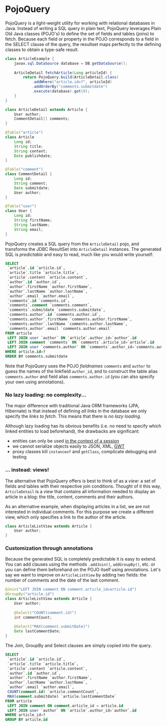 PojoQuery
=========

PojoQuery is a light-weight utility for working with relational databases in Java. 
Instead of writing a SQL query in plain text, PojoQuery leverages Plain Old Java classes (POJO's) 
to define the set of fields and tables (joins) to fetch.
Because each field or property in the POJO corresponds to a field in the SELECT clause 
of the query, the resultset maps perfectly to the defining classes to obtain a 
type-safe result.

```java
class ArticleExample {
	javax.sql.DataSource database = DB.getDataSource();
	
	ArticleDetail fetchArticle(Long articleId) {
		return PojoQuery.build(ArticleDetail.class)
			.addWhere("article.id=?", articleId)
			.addOrderBy("comments.submitdate")
			.execute(database).get(0);
	}
}

class ArticleDetail extends Article {
	User author;
	CommentDetail[] comments;
}

@Table("article")
class Article
	Long id;
	String title;
	String content;
	Date publishdate;
}

@Table("comment")
class CommentDetail {
	Long id;
	String comment;
	Date submitdate;
	User author;
}

@Table("user")
class User {
	Long id;
	String firstName;
	String lastName;
	String email;
}
```
	

PojoQuery creates a SQL query from the `ArticleDetail` pojo, and transforms the JDBC ResultSet 
into `ArticleDetail` instances.
The generated SQL is _predictable_ and easy to read, much like you would write yourself:

```sql
SELECT
 `article`.id `article.id`,
 `article`.title `article.title`,
 `article`.content `article.content`,
 `author`.id `author.id`,
 `author`.firstName `author.firstName`,
 `author`.lastName `author.lastName`,
 `author`.email `author.email`,
 `comments`.id `comments.id`,
 `comments`.comment `comments.comment`,
 `comments`.submitdate `comments.submitdate`,
 `comments.author`.id `comments.author.id`,
 `comments.author`.firstName `comments.author.firstName`,
 `comments.author`.lastName `comments.author.lastName`,
 `comments.author`.email `comments.author.email` 
FROM article 
 LEFT JOIN user `author` ON `article`.author_id=`author`.id
 LEFT JOIN comment `comments` ON `comments`.article_id=`article`.id
 LEFT JOIN user `comments.author` ON `comments`.author_id=`comments.author`.id 
WHERE article.id=?  
ORDER BY comments.submitdate
```

Note that PojoQuery uses the POJO _fieldnames_ `comments` and `author` to guess the names of the linkfield `author_id`, 
and to construct the table alias `comments.author` and field alias `comments.author.id` (you can also specify your own 
using annotations).

### No lazy loading: no complexity...

The major difference with traditional Java ORM frameworks (JPA, Hibernate) is that instead of defining 
_all links_ in the database we only specify the _links to fetch_. This means that there is _no lazy loading_.

Although lazy loading has its obvious benefits (i.e. no need to specify which linked entities to load beforehand), 
the drawbacks are significant: 
- entities can only be used [in the context of a session](https://www.google.nl/search?q=lazyinitializationexception)
- we cannot serialize objects easily to JSON, XML, [GWT](https://developers.google.com/web-toolkit/articles/using_gwt_with_hibernate)
- proxy classes kill `instanceof` and `getClass`, complicate debugging and testing

### ... instead: views!

The alternative that PojoQuery offers is best to think of as a _view_: a set of fields and tables 
with their respective join conditions. Thought of it this way, `ArticleDetail` is a _view_ that contains 
all information needed to display an article in a blog: the title, content, comments and their authors.

As an alternative example, when displaying articles in a list, we are not interested in individual comments. For this 
purpose we create a different view, which only specifies a link to the author of the article.

```java
class ArticleListView extends Article {
	User author;
}
```
	

### Customization through annotations

Because the generated SQL is completely predictable it is easy to extend. You can add clauses 
using the methods `.addJoin()`, `addGroupBy()`, etc. or you can define them beforehand on the POJO itself
using annotations.
Let's say we want to improve on `ArticleListView` by adding two fields: the number of comments and 
the date of the last comment. 


```java
@Join("LEFT JOIN comment ON comment.article_id=article.id")
@GroupBy("article.id")
class ArticleListView extends Article {
	User author;
	
	@Select("COUNT(comment.id)")
	int commentCount;
	
	@Select("MAX(comment.submitDate)")
	Date lastCommentDate;
}
```

The Join, GroupBy and Select clauses are simply copied into the query.

```sql
SELECT
 `article`.id `article.id`,
 `article`.title `article.title`,
 `article`.content `article.content`,
 `author`.id `author.id`,
 `author`.firstName `author.firstName`,
 `author`.lastName `author.lastName`,
 `author`.email `author.email`,
 COUNT(comment.id) `article.commentCount`,
 MAX(comment.submitdate) `article.lastCommentDate` 
FROM article 
 LEFT JOIN comment ON comment.article_id = article.id
 LEFT JOIN user `author` ON `article`.author_id=`author`.id 
WHERE article_id=? 
GROUP BY article.id 
```
